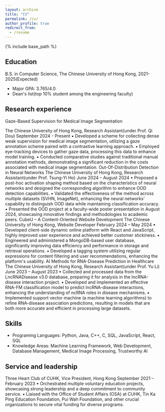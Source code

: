 ```yaml
---
layout: archive
title: "CV"
permalink: /cv/
author_profile: true
redirect_from:
  - /resume
---
```


{% include base_path %}

## Education
B.S. in Computer Science, The Chinese University of Hong Kong, 2021-2025(Expected)
* Major GPA: 3.765/4.0
* Dean's list(top 10% student among the engineering faculty)

## Research experience
Gaze-Based Supervision for Medical Image Segmentation

The Chinese University of Hong Kong, Research Assistant(under Prof. Qi Dou)                     September 2024 - Present 
▪ Developed a scheme for collecting dense weak supervision for medical image segmentation, utilizing a gaze annotation scheme paired with a contrastive learning approach. 
▪ Employed eye-tracking devices to gather gaze data, processing this data to enhance model training. 
▪ Conducted comparative studies against traditional manual annotation methods, demonstrating a significant reduction in the costs associated with medical image segmentation. 
Out-Of-Distribution Detection in Neural Networks
The Chinese University of Hong Kong, Research Assistant(under Prof. Tsung-Yi Ho)             June 2024 – August 2024
▪ Proposed a post-hoc activation shaping method based on the characteristics of neural networks and designed the corresponding algorithm to enhance OOD detection capabilities.
▪ Validated the effectiveness of the method across multiple datasets (SVHN, ImageNet), enhancing the neural networks’ capability to distinguish OOD data while maintaining classification accuracy.
▪ Presented the OOD project at a faculty-wide poster presentation in August 2024, showcasing innovative findings and methodologies to academic peers.
CubeU – A Content-Oriented Website Development
The Chinese University of Hong Kong, Website Developer                                        February 2024 – May 2024
▪ Developed client-side dynamic online platform with React and JavaScript, highly improved user experience and achieved better customer stickiness.
▪ Engineered and administered a MongoDB-based user database, significantly improving data efficiency and performance in storage and retrieval operations.
▪ Developed a tagging system utilizing regular expressions for content filtering and user recommendations, enhancing the platform's usability.
AI Methods for RNA-Disease Prediction in Healthcare
The Chinese University of Hong Kong, Research Assistant(under Prof. Yu Li)                             June 2023 – August 2023
▪ Collected and processed data from the LncRNADisease v3.0 database, preparing it for analysis in the lncRNA-disease interaction project.
▪ Developed and implemented an effective RNA-FM classification model to predict lncRNA-disease interactions, enhancing the understanding of ncRNA roles in disease mechanisms.
▪ Implemented support vector machine (a machine learning algorithms) to refine RNA-disease association predictions, resulting in models that are both more accurate and efficient in processing large datasets.
  
## Skills
* Programing Languages: Python, Java, C++, C, SQL, JavaScript, React, SQL
* Knowledge Areas: Machine Learning Framework, Web Development, Database Management, Medical Image Processing, Trustworthy AI

## Service and leadership
Three Heart Club of CUHK, Vice President, Hong Kong                                               September 2021 – February 2023
▪	Orchestrated multiple voluntary education projects, showcasing strong leadership and a deep commitment to community service.
▪	Liaised with the Office of Student Affairs (OSA) at CUHK, Tin Ka Ping Education Foundation, Pui Wah Foundation, and other crucial organizations to secure vital funding for diverse programs.


